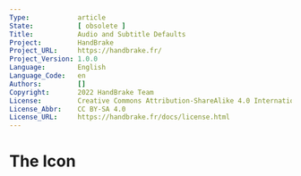 ```yaml
---
Type:            article
State:           [ obsolete ]
Title:           Audio and Subtitle Defaults
Project:         HandBrake
Project_URL:     https://handbrake.fr/
Project_Version: 1.0.0
Language:        English
Language_Code:   en
Authors:         []
Copyright:       2022 HandBrake Team
License:         Creative Commons Attribution-ShareAlike 4.0 International
License_Abbr:    CC BY-SA 4.0
License_URL:     https://handbrake.fr/docs/license.html
---
```


The Icon
=============================
